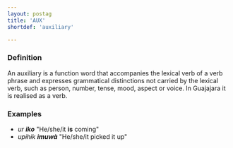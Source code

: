 ```yaml
---
layout: postag
title: 'AUX'
shortdef: 'auxiliary'

---
```


### Definition

An auxiliary is a function word that accompanies the lexical verb of a
verb phrase and expresses grammatical distinctions not carried by the
lexical verb, such as person, number, tense, mood, aspect or voice.
In Guajajara it is realised as a verb.

### Examples

- _ur <b>iko</b>_ "He/she/it <b>is</b> coming"
- _upɨhɨk <b>imuwà</b>_ "He/she/it picked it up"
<!-- Interlanguage links updated Út 9. května 2023, 20:03:23 CEST -->
